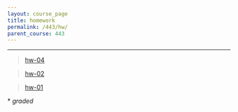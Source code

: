 ```yaml
---
layout: course_page
title: homework
permalink: /443/hw/
parent_course: 443
---
```


----

> [hw-04](/443/hw04)

> [hw-02](/443/hw02)

> [hw-01](/443/hw01)

\* *graded*

